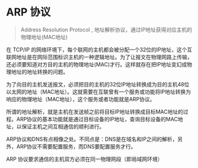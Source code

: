 # ARP 协议

> Address Resolution Protocol , 地址解析协议，通过IP地址获得对应主机的物理地址(MAC地址)

在 TCP/IP 的网络环境下，每个联网的主机都会被分配一个32位的IP地址，这个互联网地址是在网际范围标识主机的一种逻辑地址。为了让报文在物理网路上传输，还必须要知道对方目的主机的物理地址(MAC)才行。这样就存在把IP地址变幻成物理地址的地址转换的问题。

为了向目的主机发送报文，必须把目的主机的32位IP地址转换成为目的主机48位以太网的地址（MAC地址）。这就需要在互联曾有一个服务或功能将IP地址转换为响应的物理地址（MAC地址），这个服务或者功能就是ARP协议。

所谓的地址解析，就是主机在发送帧之前将目标IP地址转换成目标MAC地址的过程。ARP协议的基本功能就是通过目标设备的IP地址，查询目标设备的MAC地址，以保证主机之间互相通信的顺利进行。

ARP协议和DNS有点相像之处。不同点是：DNS是在域名和IP之间的解析，另外，ARP协议不需要配置服务，而DNS要配置服务才行。

ARP 协议要求通信的主机双方必须在同一物理网段（即局域网环境）